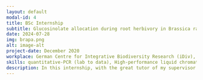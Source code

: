 ```yaml
---
layout: default
modal-id: 4
title: BSc Internship
subtitle: Glucosinolate allocation during root herbivory in Brassica rapa
date: 2024-07-28
img: brapa.png
alt: image-alt
project-date: December 2020
workplace: German Centre for Integrative Biodiversity Research (iDiv), Leipzig, Germany
skills: quantitative-PCR (lab to data), High-performance liquid chromatography, RNA extraction (roots)
description: In this internship, with the great tutor of my supervisor at that time, Axel Touw, I got to explore different concepts of ecology and plant defense system to biotic factors, namely root fly and root-knot nematode. We looked at the gene expression profile as well as the changes in different glucosinolate compounds (secondary metabolites) at different time points of infestation/infection. Furthermore, we looked at how herbivores affect each other's performance via plant-mediated responses. Manscript is currently under review.
---
```

